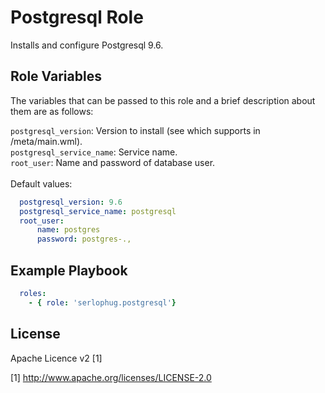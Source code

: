 Postgresql Role 
==================

Installs and configure Postgresql 9.6.

Role Variables
--------------

The variables that can be passed to this role and a brief description about them are as follows:
	
   ```postgresql_version```: Version to install (see which supports in /meta/main.wml).<br /> 
   ```postgresql_service_name```: Service name. <br />
   ```root_user```: Name and password of database user. <br /><br />
   Default values:
```yml
  postgresql_version: 9.6
  postgresql_service_name: postgresql
  root_user:
      name: postgres
      password: postgres-.,	
```

Example Playbook
----------------


```yml
  roles:
    - { role: 'serlophug.postgresql'}
```


License
-------

Apache Licence v2 [1]

[1] http://www.apache.org/licenses/LICENSE-2.0

